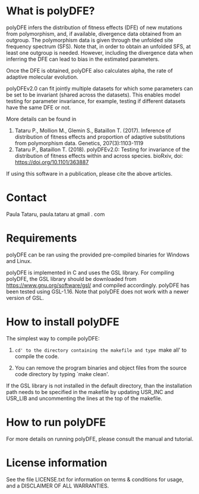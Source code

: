 # What is polyDFE?
polyDFE infers the distribution of fitness effects (DFE) of new mutations 
from polymorphism, and, if available, divergence data obtained from an 
outgroup. The polymorphism data is given through the unfolded site frequency 
spectrum (SFS). Note that, in order to obtain an unfolded SFS, at least one 
outgroup is needed. However, including the divergence data when inferring 
the DFE can lead to bias in the estimated parameters. 

Once the DFE is obtained, polyDFE also calculates alpha, the rate of adaptive 
molecular evolution.

polyDFEv2.0 can fit jointly multiple datasets for which some parameters can
be set to be invariant (shared across the datasets). This enables model testing 
for parameter invariance, for example, testing if different datasets have the 
same DFE or not.

More details can be found in 
1. Tataru P., Mollion M., Glemin S., Bataillon T. (2017). Inference of 
distribution of fitness effects and proportion of adaptive substitutions from 
polymorphism data. Genetics, 207(3):1103-1119
1. Tataru P., Bataillon T. (2018). polyDFEv2.0: Testing for invariance of the 
distribution of fitness effects within and across species. bioRxiv, 
doi: https://doi.org/10.1101/363887

If using this software in a publication, please cite the above articles.


# Contact
Paula Tataru, paula.tataru at gmail . com


# Requirements
polyDFE can be ran using the provided pre-compiled binaries for Windows and Linux.

polyDFE is implemented in C and uses the GSL library. For compiling polyDFE, 
the GSL library should be downloaded from https://www.gnu.org/software/gsl/ and 
compiled accordingly. polyDFE has been tested using GSL-1.16. Note that polyDFE 
does not work with a newer version of GSL.


# How to install polyDFE
The simplest way to compile polyDFE:

1. `cd' to the directory containing the makefile and type
`make all' to compile the code.

1. You can remove the program binaries and object files from the
source code directory by typing `make clean'.
     
If the GSL library is not installed in the default directory, than the
installation path needs to be specified in the makefile by updating USR_INC and 
USR_LIB and uncommenting the lines at the top of the makefile.


# How to run polyDFE
For more details on running polyDFE, please consult the manual and tutorial.

# License information
See the file LICENSE.txt for information on terms & conditions for usage,
and a DISCLAIMER OF ALL WARRANTIES.
